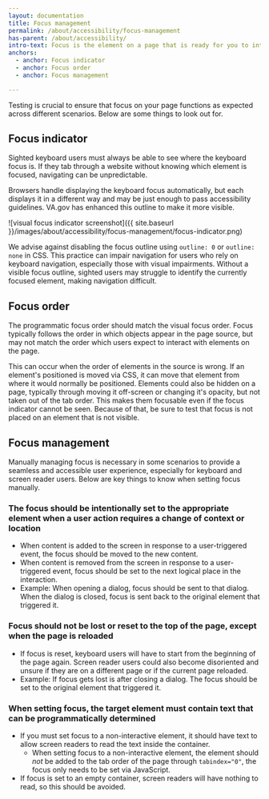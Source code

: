```yaml
---
layout: documentation
title: Focus management
permalink: /about/accessibility/focus-management
has-parent: /about/accessibility/
intro-text: Focus is the element on a page that is ready for you to interact with. It's important for making websites accessible, especially for people who use keyboards or other assistive technology to use the site.
anchors:
  - anchor: Focus indicator
  - anchor: Focus order
  - anchor: Focus management

---
```


Testing is crucial to ensure that focus on your page functions as expected across different scenarios. Below are some things to look out for.

## Focus indicator

Sighted keyboard users must always be able to see where the keyboard focus is. If they tab through a website without knowing which element is focused, navigating can be unpredictable.

Browsers handle displaying the keyboard focus automatically, but each displays it in a different way and may be just enough to pass accessibility guidelines. VA.gov has enhanced this outline to make it more visible.

![visual focus indicator screenshot]({{ site.baseurl }}/images/about/accessibility/focus-management/focus-indicator.png)

We advise against disabling the focus outline using `outline: 0` or `outline: none` in CSS. This practice can impair navigation for users who rely on keyboard navigation, especially those with visual impairments. Without a visible focus outline, sighted users may struggle to identify the currently focused element, making navigation difficult.

## Focus order

The programmatic focus order should match the visual focus order. Focus typically follows the order in which objects appear in the page source, but may not match the order which users expect to interact with elements on the page. 

This can occur when the order of elements in the source is wrong. If an element's positioned is moved via CSS, it can move that element from where it would normally be positioned. Elements could also be hidden on a page, typically through moving it off-screen or changing it's opacity, but not taken out of the tab order. This makes them focusable even if the focus indicator cannot be seen. Because of that, be sure to test that focus is not placed on an element that is not visible.

## Focus management

Manually managing focus is necessary in some scenarios to provide a seamless and accessible user experience, especially for keyboard and screen reader users. Below are key things to know when setting focus manually.

### The focus should be intentionally set to the appropriate element when a user action requires a change of context or location

- When content is added to the screen in response to a user-triggered event, the focus should be moved to the new content.
- When content is removed from the screen in response to a user-triggered event, focus should be set to the next logical place in the interaction.
- Example: When opening a dialog, focus should be sent to that dialog. When the dialog is closed, focus is sent back to the original element that triggered it.

### Focus should not be lost or reset to the top of the page, except when the page is reloaded

- If focus is reset, keyboard users will have to start from the beginning of the page again. Screen reader users could also become disoriented and unsure if they are on a different page or if the current page reloaded.
- Example: If focus gets lost is after closing a dialog. The focus should be set to the original element that triggered it.

### When setting focus, the target element must contain text that can be programmatically determined

- If you must set focus to a non-interactive element, it should have text to allow screen readers to read the text inside the container.
  - When setting focus to a non-interactive element, the element should _not_ be added to the tab order of the page through `tabindex="0"`, the focus only needs to be set via JavaScript.
- If focus is set to an empty container, screen readers will have nothing to read, so this should be avoided.
